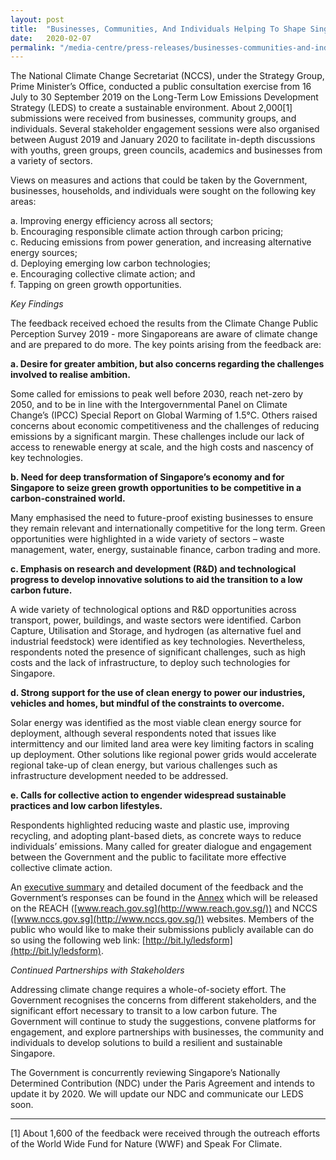 ```yaml
---
layout: post
title:  "Businesses, Communities, And Individuals Helping To Shape Singapore’s Long-Term Low Emissions Development Strategy"
date:   2020-02-07
permalink: "/media-centre/press-releases/businesses-communities-and-individuals-helping-to-shape-singapores-long-term-low-emissions-development-strategy"
---
```


The National Climate Change Secretariat (NCCS), under the Strategy Group, Prime Minister’s Office, conducted a public consultation exercise from 16 July to 30 September 2019 on the Long-Term Low Emissions Development Strategy (LEDS) to create a sustainable environment. About 2,000[1] submissions were received from businesses, community groups, and individuals. Several stakeholder engagement sessions were also organised between August 2019 and January 2020 to facilitate in-depth discussions with youths, green groups, green councils, academics and businesses from a variety of sectors.

Views on measures and actions that could be taken by the Government, businesses, households, and individuals were sought on the following key areas:

a. Improving energy efficiency across all sectors;  
b. Encouraging responsible climate action through carbon pricing;  
c. Reducing emissions from power generation, and increasing alternative energy sources;  
d. Deploying emerging low carbon technologies;  
e. Encouraging collective climate action; and  
f. Tapping on green growth opportunities.

*Key Findings*  
  
The feedback received echoed the results from the Climate Change Public Perception Survey 2019 - more Singaporeans are aware of climate change and are prepared to do more. The key points arising from the feedback are:  
  
**a. Desire for greater ambition, but also concerns regarding the challenges involved to realise ambition.**

Some called for emissions to peak well before 2030, reach net-zero by 2050, and to be in line with the Intergovernmental Panel on Climate Change’s (IPCC) Special Report on Global Warming of 1.5°C. Others raised concerns about economic competitiveness and the challenges of reducing emissions by a significant margin. These challenges include our lack of access to renewable energy at scale, and the high costs and nascency of key technologies.

**b. Need for deep transformation of Singapore’s economy and for Singapore to seize green growth opportunities to be competitive in a carbon-constrained world.**
  
Many emphasised the need to future-proof existing businesses to ensure they remain relevant and internationally competitive for the long term. Green opportunities were highlighted in a wide variety of sectors – waste management, water, energy, sustainable finance, carbon trading and more.  
  
**c. Emphasis on research and development (R&D) and technological progress to develop innovative solutions to aid the transition to a low carbon future.**

A wide variety of technological options and R&D opportunities across transport, power, buildings, and waste sectors were identified. Carbon Capture, Utilisation and Storage, and hydrogen (as alternative fuel and industrial feedstock) were identified as key technologies. Nevertheless, respondents noted the presence of significant challenges, such as high costs and the lack of infrastructure, to deploy such technologies for Singapore.  
  
**d. Strong support for the use of clean energy to power our industries, vehicles and homes, but mindful of the constraints to overcome.**

Solar energy was identified as the most viable clean energy source for deployment, although several respondents noted that issues like intermittency and our limited land area were key limiting factors in scaling up deployment. Other solutions like regional power grids would accelerate regional take-up of clean energy, but various challenges such as infrastructure development needed to be addressed.

**e. Calls for collective action to engender widespread sustainable practices and low carbon lifestyles.**
  
Respondents highlighted reducing waste and plastic use, improving recycling, and adopting plant-based diets, as concrete ways to reduce individuals’ emissions. Many called for greater dialogue and engagement between the Government and the public to facilitate more effective collective climate action.

An [executive summary](https://www.nccs.gov.sg/public-consultation/response-to-feedback-on-singapore%27s-long-term-low-emissions-development-strategy) and detailed document of the feedback and the Government’s responses can be found in the  [Annex](https://www.nccs.gov.sg/docs/default-source/default-document-library/annex-for-singapore's-leds-public-consultation-response-(final).pdf)  which will be released on the REACH ([www.reach.gov.sg](http://www.reach.gov.sg/)) and NCCS ([www.nccs.gov.sg](http://www.nccs.gov.sg/)) websites. Members of the public who would like to make their submissions publicly available can do so using the following web link:  [http://bit.ly/ledsform](http://bit.ly/ledsform).

_Continued Partnerships with Stakeholders_

Addressing climate change requires a whole-of-society effort. The Government recognises the concerns from different stakeholders, and the significant effort necessary to transit to a low carbon future. The Government will continue to study the suggestions, convene platforms for engagement, and explore partnerships with businesses, the community and individuals to develop solutions to build a resilient and sustainable Singapore.

The Government is concurrently reviewing Singapore’s Nationally Determined Contribution (NDC) under the Paris Agreement and intends to update it by 2020. We will update our NDC and communicate our LEDS soon.

  
----------

[1] About 1,600 of the feedback were received through the outreach efforts of the World Wide Fund for Nature (WWF) and Speak For Climate.
